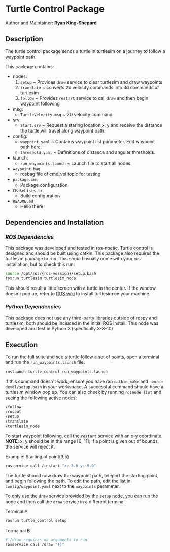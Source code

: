 # Turtle Control Package

Author and Maintainer: **Ryan King-Shepard**

## **Description**
The turtle control package sends a turtle in turtlesim on a journey to follow a waypoint path.

This package contains:

- nodes:
    1. `setup` ~ Provides `draw` service to clear turtlesim and draw waypoints
    2. `translate` ~ converts 2d velocity commands into 3d commands of turtlesim
    3. `follow` ~ Provides `restart` service to call `draw` and then begin waypoint following
- msg:
    * `TurtleVelocity.msg` ~ 2D velocity command
- srv:
    * `Start.srv` ~ Request a staring location x, y and receive the distance the turtle will     travel along waypoint path. 
- config:
    * `waypoint.yaml` ~ Contains waypoint list parameter. Edit waypoint path here. 
    * `threshold.yaml` ~ Definitions of distance and angular thresholds. 
- launch:
    * `run_waypoints.launch` ~ Launch file to start all nodes
- `waypoint.bag` 
    * rosbag file of cmd_vel topic for testing
- `package.xml`
    * Package configuration
- `CMakeLists.tx`
    * Build configuration
- `README.md`
    * Hello there!


## **Dependencies and Installation**

### *ROS Dependencies*
This package was developed and tested in ros-noetic. Turtle control is designed and should be built using catkin. This package also requires the turtlesim package to run. This should usually come with your ros installation, but to check this run: 
```bash
source /opt/ros/{ros-version}/setup.bash
rosrun turtlesim turtlesim_node
```
This should result a little screen with a turtle in the center. If the window doesn't pop up, refer to [ROS wiki](http://wiki.ros.org) to install turtlesim on your machine.

### *Python Dependencies*
This package does not use any third-party libraries outside of rospy and turtlesim; both should be included in the initial ROS install. This node was developed and test in Python 3 (specfically 3-8-10)

## **Execution**
To run the full suite and see a turtle follow a set of points, open a terminal and run the `run_waypoints.launch` file. 
```bash
roslaunch turtle_control run_waypoints.launch
```
If this command doesn't work, ensure you have ran `catkin_make` and `source devel/setup.bash` in your workspace. A successful command should have a turtlesim window pop up. You can also check by running `rosnode list` and seeing the following active nodes:
```bash
/follow
/rosout
/setup
/translate
/turtlesim_node
```
To start waypoint following, call the `restart` service with an x-y coordinate. **NOTE**: x, y should be in the range [0, 11]; if a point is given out of bounds, the service will reject it. 

Example: Starting at point(3,5)
```bash
rosservice call /restart "x: 3.0 y: 5.0"
``` 

The turtle should now draw the waypoint path, teleport the starting point, and begin following the path. To edit the path, edit the list in `config/waypoint.yaml` next to the `waypoints` parameter. 

To only use the `draw` service provided by the `setup` node, you can run the node and then call the `draw` service in a different terminal.

Terminal A
```bash
rosrun turtle_control setup
```

Termainal B
```bash
# /draw requires no arguments to run
rosservice call /draw "{}" 
```

